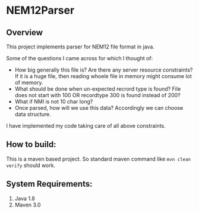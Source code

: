 # NEM12Parser

Overview
---------
This project implements parser for NEM12 file format in java.

Some of the questions I came across for which I thought of:
- How big generally this file is? Are there any server resource constraints? If it is a huge file, then reading whoele file in memory might consume lot of memory.
- What should be done when un-expected recrord type is found? File does not start with 100 OR recordtype 300 is found instead of 200?
- What if NMI is not 10 char long?
- Once parsed, how will we use this data? Accordingly we can choose data structure.

I have implemented my code taking care of all above constraints.

How to build:
-------------
This is a maven based project. So standard maven command like ``mvn clean verify`` should work.

System Requirements:
---------------------
1. Java 1.8
2. Maven 3.0
